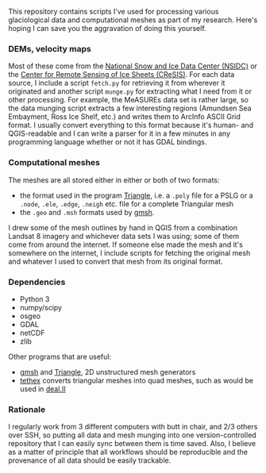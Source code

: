 
This repository contains scripts I've used for processing various glaciological data and computational meshes as part of my research.
Here's hoping I can save you the aggravation of doing this yourself.


### DEMs, velocity maps

Most of these come from the [National Snow and Ice Data Center (NSIDC)](http://www.nsidc.org) or the [Center for Remote Sensing of Ice Sheets (CReSIS)](https://www.cresis.ku.edu/).
For each data source, I include a script `fetch.py` for retrieving it from wherever it originated and another script `munge.py` for extracting what I need from it or other processing.
For example, the MeASUREs data set is rather large, so the data munging script extracts a few interesting regions (Amundsen Sea Embayment, Ross Ice Shelf, etc.) and writes them to ArcInfo ASCII Grid format.
I usually convert everything to this format because it's human- and QGIS-readable and I can write a parser for it in a few minutes in any programming language whether or not it has GDAL bindings.


### Computational meshes

The meshes are all stored either in either or both of two formats:

* the format used in the program [Triangle](http://www.cs.cmu.edu/~quake/triangle.html), i.e. a `.poly` file for a PSLG or a `.node`, `.ele`, `.edge`, `.neigh` etc. file for a complete Triangular mesh
* the `.geo` and `.msh` formats used by [gmsh](http://gmsh.info/).

I drew some of the mesh outlines by hand in QGIS from a combination Landsat 8 imagery and whichever data sets I was using; some of them come from around the internet.
If someone else made the mesh and it's somewhere on the internet, I include scripts for fetching the original mesh and whatever I used to convert that mesh from its original format.


### Dependencies

* Python 3
* numpy/scipy
* osgeo
* GDAL
* netCDF
* zlib

Other programs that are useful:

* [gmsh](http://gmsh.info/) and [Triangle](https://www.cs.cmu.edu/~quake/triangle.html/), 2D unstructured mesh generators
* [tethex](https://github.com/martemyev/tethex) converts triangular meshes into quad meshes, such as would be used in [deal.II](http://github.com/dealii/dealii)


### Rationale

I regularly work from 3 different computers with butt in chair, and 2/3 others over SSH, so putting all data and mesh munging into one version-controlled repository that I can easily sync between them is time saved.
Also, I believe as a matter of principle that all workflows should be reproducible and the provenance of all data should be easily trackable.
